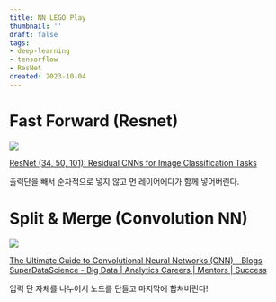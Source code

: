 ```yaml
---
title: NN LEGO Play
thumbnail: ''
draft: false
tags:
- deep-learning
- tensorflow
- ResNet
created: 2023-10-04
---
```


# Fast Forward (Resnet)

![](Pasted%20image%2020231004140436.png)

[ResNet (34, 50, 101): Residual CNNs for Image Classification Tasks](https://neurohive.io/en/popular-networks/resnet/)

출력단을 빼서 순차적으로 넣지 않고 먼 레이어에다가 함께 넣어버린다.

# Split & Merge (Convolution NN)

![](Pasted%20image%2020231004140459.png)

[The Ultimate Guide to Convolutional Neural Networks (CNN) - Blogs SuperDataScience - Big Data | Analytics Careers | Mentors | Success](https://www.superdatascience.com/the-ultimate-guide-to-convolutional-neural-networks-cnn/)

입력 단 자체를 나누어서 노드를 단들고 마지막에 합쳐버린다!
